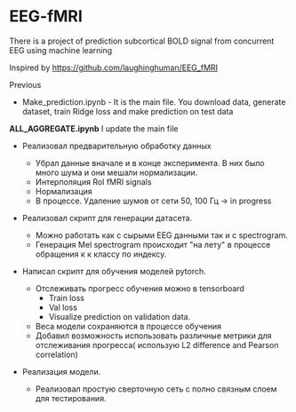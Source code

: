 # EEG-fMRI

There is a project of prediction subcortical BOLD signal from concurrent EEG using machine learning

Inspired by https://github.com/laughinghuman/EEG_fMRI

Previous 
- Make_prediction.ipynb - It is the main file. You download data, generate dataset, train Ridge loss and make prediction on test data


**ALL_AGGREGATE.ipynb** I update the main file 



- Реализовал предварительную обработку данных
    - Убрал данные вначале и в конце эксперимента. В них было много шума и они мешали нормализации.
    - Интерполяция RoI fMRI signals
    - Нормализация
    - В процессе. Удаление шумов от сети 50, 100 Гц  → in progress

- Реализовал скрипт для генерации датасета.
    - Можно работать как с сырыми EEG данными так и с spectrogram.
    - Генерация Mel spectrogram происходит "на лету" в процессе обращения к к классу по индексу.
- Написал скрипт для обучения моделей pytorch.
    - Отслеживать прогресс обучения можно в tensorboard
        - Train loss
        - Val loss
        - Visualize prediction on validation data.
    - Веса модели сохраняются в процессе обучения
    - Добавил возможность использовать различные метрики для отслеживания прогресса( использую L2 difference and Pearson correlation)
- Реализация модели.
    - Реализовал простую сверточную сеть с полно связным слоем для тестирования.
